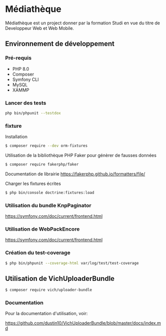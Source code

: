 # Médiathèque

Médiathèque est un project donner par la formation Studi en vue du titre de Developpeur Web et Web Mobile.

## Environnement de développement

### Pré-requis

 * PHP 8.0
 * Composer
 * Symfony CLI
 * MySQL
 * XAMMP
### Lancer des tests

```bash
php bin/phpunit --testdox
```

### fixture

Installation

```bash
$ composer require --dev orm-fixtures
```
Utilisation de la bibliothèque PHP Faker pour génèrer de fausses données

```bash
$ composer require fakerphp/faker
```
Documentation de librairie
https://fakerphp.github.io/formatters/file/

Charger les fixtures écrites

```bash
$ php bin/console doctrine:fixtures:load
```
### Utilisation du bundle KnpPaginator

https://symfony.com/doc/current/frontend.html
### Utilisation de WebPackEncore

https://symfony.com/doc/current/frontend.html

### Création du test-coverage 

```bash
$ php bin/phpunit --coverage-html var/log/test/test-coverage
```

## Utilisation de VichUploaderBundle

```bash
$ composer require vich/uploader-bundle
```

### Documentation

Pour la documentation d'utilisation, voir:

https://github.com/dustin10/VichUploaderBundle/blob/master/docs/index.md